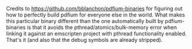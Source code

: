 Credits to https://github.com/bblanchon/pdfium-binaries for figuring out how to perfectly build pdfium for everyone else in the world.
What makes this particular binary different than the one automatically built by pdfium-binaries is that it avoids the pthread/atomics/bulk-memory error when linking it against an emscripten project with pthread functionality enabled.
That's it (and also that the debug symbols are already stripped).
